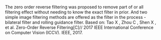 The zero order reverse filtering was proposed to remove part of or all filtering effect without needing to know the exact filter in prior. And two simple image filtering methods are offered as the filter in the process - bilateral filter and rolling guidance filter. 
Based on:
Tao X , Zhou C , Shen X , et al. Zero-Order Reverse Filtering[C]// 2017 IEEE International Conference on Computer Vision (ICCV). IEEE, 2017.
